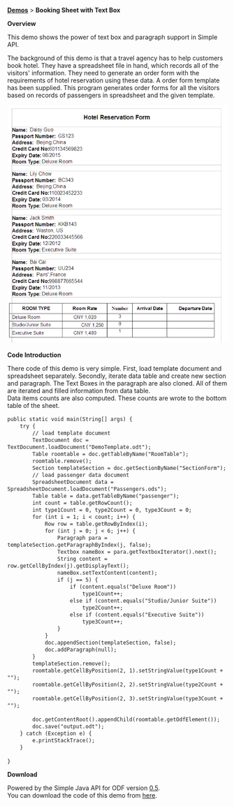 **[Demos][1]** > **Booking Sheet with Text Box**   

**Overview**   

This demo shows the power of text box and paragraph support in Simple API.   

The background of this demo is that a travel agency has to help customers book hotel. They have a spreadsheet file in hand, which records all of the visitors' information. They need to generate an order form with the requirements of hotel reservation using these data. A order form template has been supplied. This program generates order forms for all the visitors based on records of passengers in spreadsheet and the given template.    

<img src="image/demo6.png" /><br/><br/> 
**Code Introduction**

There code of this demo is very simple. First, load template document and spreadsheet separately. Secondly, iterate data table and create new section and paragraph. The Text Boxes in the paragraph are also cloned. All of them are iterated and filled information from data table.<br/>
Data items counts are also computed. These counts are wrote to the bottom table of the sheet.<br/>
   
	public static void main(String[] args) {
		try {
			// load template document
			TextDocument doc = TextDocument.loadDocument("DemoTemplate.odt");
			Table roomtable = doc.getTableByName("RoomTable");
			roomtable.remove();
			Section templateSection = doc.getSectionByName("SectionForm");
			// load passenger data document
			SpreadsheetDocument data = SpreadsheetDocument.loadDocument("Passengers.ods");
			Table table = data.getTableByName("passenger");
			int count = table.getRowCount();
			int type1Count = 0, type2Count = 0, type3Count = 0;
			for (int i = 1; i < count; i++) {
				Row row = table.getRowByIndex(i);
				for (int j = 0; j < 6; j++) {
					Paragraph para = templateSection.getParagraphByIndex(j,	false);
					Textbox nameBox = para.getTextboxIterator().next();
					String content = row.getCellByIndex(j).getDisplayText();
					nameBox.setTextContent(content);
					if (j == 5) {
						if (content.equals("Deluxe Room"))
							type1Count++;
						else if (content.equals("Studio/Junior Suite"))
							type2Count++;
						else if (content.equals("Executive Suite"))
							type3Count++;
					}
				}
				doc.appendSection(templateSection, false);
				doc.addParagraph(null);
			}
			templateSection.remove();
			roomtable.getCellByPosition(2, 1).setStringValue(type1Count + "");
			roomtable.getCellByPosition(2, 2).setStringValue(type2Count + "");
			roomtable.getCellByPosition(2, 3).setStringValue(type3Count + "");

			doc.getContentRoot().appendChild(roomtable.getOdfElement());
			doc.save("output.odt");
		} catch (Exception e) {
			e.printStackTrace();
		}

	}

**Download**   

Powered by the Simple Java API for ODF version  <a target="_new" href="../downloads.html">0.5</a>.  
You can download the code of this demo from <a href="TextboxDemo.zip">here</a>.

  [1]: index.html
